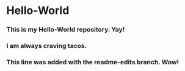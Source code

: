 # Hello-World
### This is my Hello-World repository. Yay!
### I am always craving tacos.
### This line was added with the readme-edits branch. Wow!

